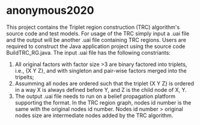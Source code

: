 # anonymous2020

This project contains the Triplet region construction (TRC) algorithm's source code and test models. For usage of the TRC simply input a .uai file and the output will be another .uai file containing TRC regions. Users are required to construct the Java application project using the source code BuildTRC_RG.java. The input .uai file has the following constriants:

1. All original factors with factor size >3 are binary factored into triplets, i.e., {X Y Z}, and with singleton and pair-wise factors merged into the tripelts;
2. Assumming all nodes are ordered such that the triplet {X Y Z} is ordered in a way X is always defined before Y, and Z is the child node of X, Y.
3. The output .uai file needs to run on a belief propagation platform supporting the format. In the TRC region graph, nodes id number is the same with the original nodes id number. Nodes id number > original nodes size are intermediate nodes added by the TRC algorithm.


